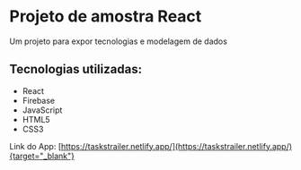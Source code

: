# Projeto de amostra React
Um projeto para expor tecnologias e modelagem de dados

## Tecnologias utilizadas:
* React
* Firebase
* JavaScript
* HTML5
* CSS3

Link do App: [https://taskstrailer.netlify.app/](https://taskstrailer.netlify.app/){target="_blank"}